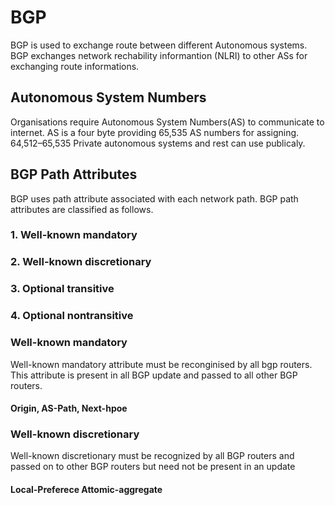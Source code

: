 # BGP 
BGP is used to exchange route between different Autonomous systems. BGP exchanges network rechability informantion (NLRI) to other ASs for exchanging route informations.

##  Autonomous System Numbers

Organisations require Autonomous System Numbers(AS) to communicate to internet. AS is a four  byte providing  65,535 AS numbers for assigning.  64,512–65,535 Private autonomous systems and rest can use publicaly.

##  BGP Path Attributes

BGP uses path attribute associated with each network path. BGP path attributes are classified as follows.

### 1. Well-known mandatory
### 2. Well-known discretionary
### 3. Optional transitive
### 4. Optional nontransitive

### Well-known mandatory

Well-known mandatory attribute must be reconginised by all bgp routers.
This attribute is present in all BGP update and passed to all other BGP routers.
#### Origin, AS-Path, Next-hpoe

### Well-known discretionary

Well-known discretionary must be recognized by all BGP routers and passed on to other BGP routers but need not be present in an update

#### Local-Preferece Attomic-aggregate




